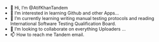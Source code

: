 - 👋 Hi, I’m @AtifKhanTandem
- 👀 I’m interested in learning Github and other Apps...
- 🌱 I’m currently learning writing manual testing protocols and reading International Software Testing Qualification Board.
- 💞️ I’m looking to collaborate on everything Uploaders ...
- 📫 How to reach me Tandem email.

<!---
AtifKhanTandem/AtifKhanTandem is a ✨ special ✨ repository because its `README.md` (this file) appears on your GitHub profile.
You can click the Preview link to take a look at your changes.
--->
